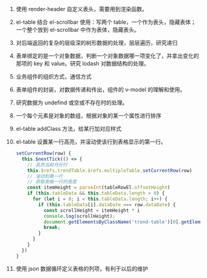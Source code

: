 1. 使用 render-header 自定义表头，需要用到渲染函数。

2. el-table 结合 el-scrollbar 使用：写两个 table，一个作为表头，隐藏表体；一个整个放到 el-scrollbar 中作为表体，隐藏表头。

3. 对后端返回的复杂的层级深的树形数据的处理，层层遍历，研究递归

4. 表单绑定的是一个对象数据，判断一个对象数据哪一项变化了，并拿出变化的那项的 key 和 value。研究 lodash 对数据结构的处理。

5. 业务组件的组织方式，通信方式

6. 表单组件的封装，对数据传递和传出，组件的 v-model 的理解和使用。

7. 研究数据为 undefind 或空或不存在时的处理。

8. 一个每个元素是对象的数组，根据对象的某一个属性进行排序

9. el-table addClass 方法，给某行加对应样式

10. el-table 设置某一行高亮，并滚动使该行到表格显示的第一行。

    ```js
    setCurrentRow(row) {
      this.$nextTick(() => {
        // 高亮当前月份行
        this.$refs.trendTable.$refs.multipleTable.setCurrentRow(row)
        // 滚动到第一行
        // 获取表格一行的高度
        const itemHeight = parseInt(tableRowEl.offsetHeight)
        if (this.tableData && this.tableData.length > 0) {
          for (let i = 0; i < this.tableData.length; i++) {
            if (this.tableData[i].dataDate === row.dataDate) {
              const scrollHeight = itemHeight * i
              console.log(scrollHeight);
              document.getElementsByClassName('trend-table')[0].getElementsByClassName('el-table__body-wrapper')[0].scrollTop = scrollHeight
              break;
            }
          }
        }
      })
    }
    ```

11. 使用 json 数据循环定义表格的列项，有利于以后的维护